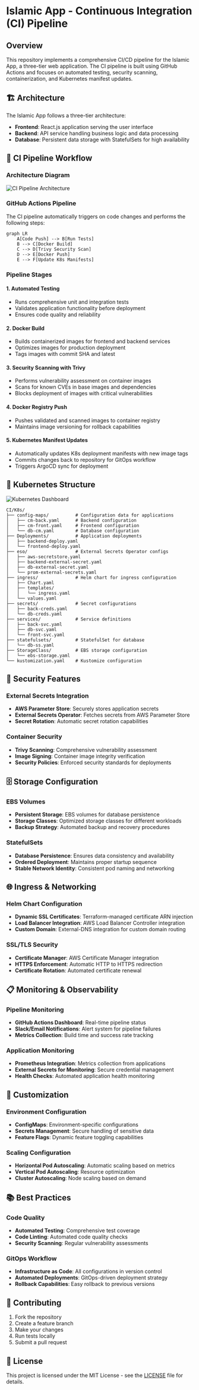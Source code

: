 # Islamic App - Continuous Integration (CI) Pipeline

## Overview

This repository implements a comprehensive CI/CD pipeline for the Islamic App, a three-tier web application. The CI pipeline is built using GitHub Actions and focuses on automated testing, security scanning, containerization, and Kubernetes manifest updates.

## 🏗️ Architecture

The Islamic App follows a three-tier architecture:

- **Frontend**: React.js application serving the user interface
- **Backend**: API service handling business logic and data processing  
- **Database**: Persistent data storage with StatefulSets for high availability

## 🔄 CI Pipeline Workflow

### Architecture Diagram
<!-- TODO: Add CI Pipeline Architecture Diagram -->
![CI Pipeline Architecture](../images/CI.png)

### GitHub Actions Pipeline

The CI pipeline automatically triggers on code changes and performs the following steps:

```mermaid
graph LR
    A[Code Push] --> B[Run Tests]
    B --> C[Docker Build]
    C --> D[Trivy Security Scan]
    D --> E[Docker Push]
    E --> F[Update K8s Manifests]
```

### Pipeline Stages

#### 1. **Automated Testing**
- Runs comprehensive unit and integration tests
- Validates application functionality before deployment
- Ensures code quality and reliability



#### 2. **Docker Build**
- Builds containerized images for frontend and backend services
- Optimizes images for production deployment
- Tags images with commit SHA and latest

#### 3. **Security Scanning with Trivy**
- Performs vulnerability assessment on container images
- Scans for known CVEs in base images and dependencies
- Blocks deployment of images with critical vulnerabilities


#### 4. **Docker Registry Push**
- Pushes validated and scanned images to container registry
- Maintains image versioning for rollback capabilities

#### 5. **Kubernetes Manifest Updates**
- Automatically updates K8s deployment manifests with new image tags
- Commits changes back to repository for GitOps workflow
- Triggers ArgoCD sync for deployment

## 📁 Kubernetes Structure

<!-- TODO: Add Kubernetes Dashboard Screenshot -->
![Kubernetes Dashboard](../images/K8s.png)

```
CI/K8s/
├── config-maps/          # Configuration data for applications
│   ├── cm-back.yaml      # Backend configuration
│   ├── cm-front.yaml     # Frontend configuration
│   └── db-cm.yaml        # Database configuration
├── Deployments/          # Application deployments
│   ├── backend-deploy.yaml
│   └── frontend-deploy.yaml
├── eso/                  # External Secrets Operator configs
│   ├── aws-secretstore.yaml
│   ├── backend-external-secret.yaml
│   ├── db-external-secret.yaml
│   └── prom-external-secrets.yaml
├── ingress/              # Helm chart for ingress configuration
│   ├── Chart.yaml
│   ├── templates/
│   │   └── ingress.yaml
│   └── values.yaml
├── secrets/              # Secret configurations
│   ├── back-creds.yaml
│   └── db-creds.yaml
├── services/             # Service definitions
│   ├── back-svc.yaml
│   ├── db-svc.yaml
│   └── front-svc.yaml
├── statefulsets/         # StatefulSet for database
│   └── db-ss.yaml
├── StorageClass/         # EBS storage configuration
│   └── ebs-storage.yaml
└── kustomization.yaml    # Kustomize configuration
```

## 🔐 Security Features

### External Secrets Integration
- **AWS Parameter Store**: Securely stores application secrets
- **External Secrets Operator**: Fetches secrets from AWS Parameter Store
- **Secret Rotation**: Automatic secret rotation capabilities

### Container Security
- **Trivy Scanning**: Comprehensive vulnerability assessment
- **Image Signing**: Container image integrity verification
- **Security Policies**: Enforced security standards for deployments

## 🗄️ Storage Configuration

### EBS Volumes
- **Persistent Storage**: EBS volumes for database persistence
- **Storage Classes**: Optimized storage classes for different workloads
- **Backup Strategy**: Automated backup and recovery procedures

### StatefulSets
- **Database Persistence**: Ensures data consistency and availability
- **Ordered Deployment**: Maintains proper startup sequence
- **Stable Network Identity**: Consistent pod naming and networking

## 🌐 Ingress & Networking

### Helm Chart Configuration
- **Dynamic SSL Certificates**: Terraform-managed certificate ARN injection
- **Load Balancer Integration**: AWS Load Balancer Controller integration
- **Custom Domain**: External-DNS integration for custom domain routing

### SSL/TLS Security
- **Certificate Manager**: AWS Certificate Manager integration
- **HTTPS Enforcement**: Automatic HTTP to HTTPS redirection
- **Certificate Rotation**: Automated certificate renewal


## 📋 Monitoring & Observability

### Pipeline Monitoring
- **GitHub Actions Dashboard**: Real-time pipeline status
- **Slack/Email Notifications**: Alert system for pipeline failures
- **Metrics Collection**: Build time and success rate tracking

### Application Monitoring
- **Prometheus Integration**: Metrics collection from applications
- **External Secrets for Monitoring**: Secure credential management
- **Health Checks**: Automated application health monitoring

## 🔧 Customization

### Environment Configuration
- **ConfigMaps**: Environment-specific configurations
- **Secrets Management**: Secure handling of sensitive data
- **Feature Flags**: Dynamic feature toggling capabilities

### Scaling Configuration
- **Horizontal Pod Autoscaling**: Automatic scaling based on metrics
- **Vertical Pod Autoscaling**: Resource optimization
- **Cluster Autoscaling**: Node scaling based on demand

## 📚 Best Practices

### Code Quality
- **Automated Testing**: Comprehensive test coverage
- **Code Linting**: Automated code quality checks
- **Security Scanning**: Regular vulnerability assessments

### GitOps Workflow
- **Infrastructure as Code**: All configurations in version control
- **Automated Deployments**: GitOps-driven deployment strategy
- **Rollback Capabilities**: Easy rollback to previous versions

## 🤝 Contributing

1. Fork the repository
2. Create a feature branch
3. Make your changes
4. Run tests locally
5. Submit a pull request

## 📄 License

This project is licensed under the MIT License - see the [LICENSE](LICENSE) file for details.